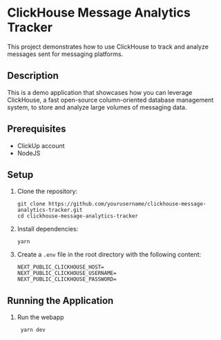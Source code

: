 # ClickHouse Message Analytics Tracker

This project demonstrates how to use ClickHouse to track and analyze messages sent for messaging platforms.

## Description

This is a demo application that showcases how you can leverage ClickHouse, a fast open-source column-oriented database management system, to store and analyze large volumes of messaging data.

## Prerequisites

- ClickUp account
- NodeJS

## Setup

1. Clone the repository:
   ```
   git clone https://github.com/yourusername/clickhouse-message-analytics-tracker.git
   cd clickhouse-message-analytics-tracker
   ```
2. Install dependencies: 
    ```
    yarn
    ```
3. Create a `.env` file in the root directory with the following content:
   ```
   NEXT_PUBLIC_CLICKHOUSE_HOST=
   NEXT_PUBLIC_CLICKHOUSE_USERNAME=
   NEXT_PUBLIC_CLICKHOUSE_PASSWORD=
   ```

## Running the Application

1. Run the webapp
   ```
    yarn dev
   ```